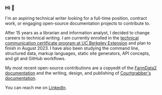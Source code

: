 ### Hi 👋

I'm an aspiring technical writer looking for a full-time position, contract work, or engaging open-source documentation projects to contribute to. 

After 15 years as a librarian and information analyst, I decided to change careers to technical writing. I am currently enrolled in the [technical communication certificate program at UC Berkeley Extension](https://extension.berkeley.edu/public/category/courseCategoryCertificateProfile.do?method=load&certificateId=17211&selectedProgramAreaId=15550&selectedProgramStreamId=15615) and plan to finish in August 2023. I have also been studying the command line, structured data, markup languages, static site generators, API concepts, and git and GitHub workflows.

My most recent open-source contributions are a copyedit of the [FarmData2 documentation](https://github.com/DickinsonCollege/FarmData2/pull/638) and the writing, design, and publishing of [Courtgrabber's documentation](https://github.com/tiffany76/courtgrabber-docs).

You can reach me on [LinkedIn](https://www.linkedin.com/in/tiffany-hrabusa/). 

<!--
**tiffany76/tiffany76** is a ✨ _special_ ✨ repository because its `README.md` (this file) appears on your GitHub profile.

Here are some ideas to get you started:

- 🔭 I’m currently working on ...
- 🌱 I’m currently learning ...
- 👯 I’m looking to collaborate on ...
- 🤔 I’m looking for help with ...
- 💬 Ask me about ...
- 📫 How to reach me: ...
- 😄 Pronouns: ...
- ⚡ Fun fact: ...
-->
